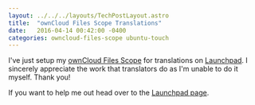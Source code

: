 ```yaml
---
layout: ../../../layouts/TechPostLayout.astro
title:  "ownCloud Files Scope Translations"
date:   2016-04-14 00:42:00 -0400
categories: owncloud-files-scope ubuntu-touch
---
```


I've just setup my
[ownCloud Files Scope](https://uappexplorer.com/app/owncloud-files-scope.bhdouglass)
for translations on [Launchpad](https://translations.launchpad.net/owncloud-files-scope).
I sincerely appreciate the work that translators do as I'm unable to do it myself.
Thank you!

If you want to help me out head over to the
[Launchpad page](https://translations.launchpad.net/owncloud-files-scope).
